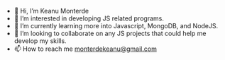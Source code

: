 - 👋 Hi, I’m Keanu Monterde
- 👀 I’m interested in developing JS related programs.
- 🌱 I’m currently learning more into Javascript, MongoDB, and NodeJS.
- 💞️ I’m looking to collaborate on any JS projects that could help me develop my skills.
- 📫 How to reach me monterdekeanu@gmail.com

<!---
monterdekeanu/monterdekeanu is a ✨ special ✨ repository because its `README.md` (this file) appears on your GitHub profile.
You can click the Preview link to take a look at your changes.
--->
